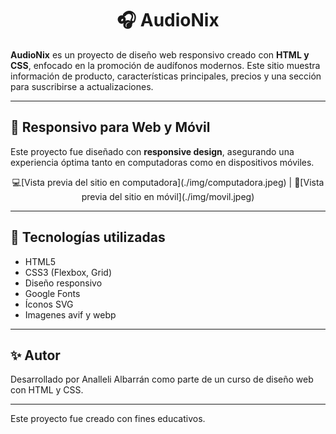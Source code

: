<h1 align="center">🎧 AudioNix</h1>

**AudioNix** es un proyecto de diseño web responsivo creado con **HTML y CSS**, enfocado en la promoción de audífonos modernos. Este sitio muestra información de producto, características principales, precios y una sección para suscribirse a actualizaciones.

---

## 📱 Responsivo para Web y Móvil

Este proyecto fue diseñado con **responsive design**, asegurando una experiencia óptima tanto en computadoras como en dispositivos móviles.

<p align="center">💻[Vista previa del sitio en computadora](./img/computadora.jpeg)    |    📱[Vista previa del sitio en móvil](./img/movil.jpeg)<p align="center">

---

## 🚀 Tecnologías utilizadas

- HTML5
- CSS3 (Flexbox, Grid)
- Diseño responsivo
- Google Fonts
- Íconos SVG
- Imagenes avif y webp

---
✨ Autor
---

Desarrollado por Analleli Albarrán como parte de un curso de diseño web con HTML y CSS.

---

Este proyecto fue creado con fines educativos.
